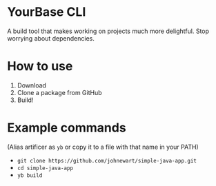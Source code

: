# YourBase CLI

A build tool that makes working on projects much more delightful. Stop worrying
about dependencies.

# How to use

1. Download 
2. Clone a package from GitHub
3. Build!

# Example commands

(Alias artificer as `yb` or copy it to a file with that name in your PATH) 

* `git clone https://github.com/johnewart/simple-java-app.git`
* `cd simple-java-app`
* `yb build`
